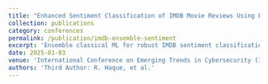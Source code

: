 ```yaml
---
title: "Enhanced Sentiment Classification of IMDB Movie Reviews Using Ensemble Machine Learning Techniques"
collection: publications
category: conferences
permalink: /publication/imdb-ensemble-sentiment
excerpt: 'Ensemble classical ML for robust IMDB sentiment classification.'
date: 2025-01-03
venue: 'International Conference on Emerging Trends in Cybersecurity (ICETCS 2025, UK) — Accepted'
authors: 'Third Author: R. Haque, et al.'
---
```

